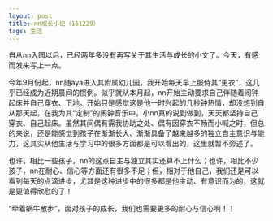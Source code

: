 ```yaml
---
layout: post
title: nn成长小记（161229）
tags: 生活
---
```


自从nn入园以后，已经两年多没有再写关于其生活与成长的小文了。今天，有感而发来写上一点。

今年9月份起，nn随aya进入其附属幼儿园，我开始每天早上服侍其“更衣”，这几乎已经成为近期晨间的惯例。似乎就从本月起，nn开始主动要求自己伴随着闹钟起床并自己穿衣、下地。开始只是感觉这是他一时兴起的几秒钟热情，却没想到自从那天起，在我为其“定制”的闹钟音乐中，小nn真的说到做到，天天都坚持自己穿衣、自己起床。虽然其间偶有需我协助之处、偶有因穿衣不畅而小喊之时，但总的来说，还是能感觉到孩子在渐渐长大、渐渐具备了越来越多的独立自主意识与能力，这其实从他生活与学习中的很多方面都是可以看出的，这里就暂不旁述了。

也许，相比一些孩子，nn的这点自主与独立其实还算不上什么；也许，相比不少孩子，nn在耐心、信心等方面还有很多不足；但，相对于他自己，我们还是可以看到每天的点滴进步，尤其是这种进步中的很多都是他主动、有意识而为的，这就是更值得欣慰的了！

“牵着蜗牛散步”，面对孩子的成长，我们也需要更多的耐心与信心啊！！

